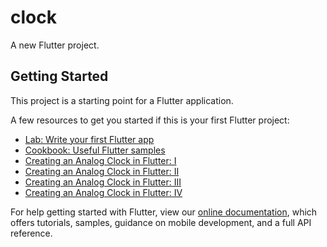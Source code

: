 # clock

A new Flutter project.

## Getting Started

This project is a starting point for a Flutter application.

A few resources to get you started if this is your first Flutter project:

- [Lab: Write your first Flutter app](https://flutter.dev/docs/get-started/codelab)
- [Cookbook: Useful Flutter samples](https://flutter.dev/docs/cookbook)
- [Creating an Analog Clock in Flutter: I](https://medium.com/@NPKompleet/creating-an-analog-clock-in-flutter-i-68def107d9f4)
- [Creating an Analog Clock in Flutter: II](https://medium.com/@NPKompleet/creating-an-analog-clock-in-flutter-ii-82ed4c66afcd)
- [Creating an Analog Clock in Flutter: III](https://medium.com/@NPKompleet/creating-an-analog-clock-in-flutter-iii-86abadb7e5e1)
- [Creating an Analog Clock in Flutter: IV](https://medium.com/@NPKompleet/creating-an-analog-clock-in-flutter-iv-3995d914c86e)

For help getting started with Flutter, view our
[online documentation](https://flutter.dev/docs), which offers tutorials,
samples, guidance on mobile development, and a full API reference.
